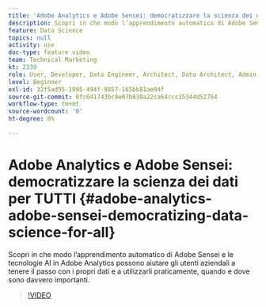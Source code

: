 ```yaml
---
title: 'Adobe Analytics e Adobe Sensei: democratizzare la scienza dei dati per TUTTI'
description: Scopri in che modo l’apprendimento automatico di Adobe Sensei e le tecnologie AI in Adobe Analytics possono aiutare gli utenti aziendali a tenere il passo con i propri dati e a utilizzarli praticamente, quando e dove sono davvero importanti.
feature: Data Science
topics: null
activity: use
doc-type: feature video
team: Technical Marketing
kt: 2339
role: User, Developer, Data Engineer, Architect, Data Architect, Admin, Leader
level: Beginner
exl-id: 32f5ad95-1995-494f-9857-165bb81ae04f
source-git-commit: 8fc641743bc9e07b838a22ca64ccc15344d52764
workflow-type: tm+mt
source-wordcount: '0'
ht-degree: 0%

---
```


# Adobe Analytics e Adobe Sensei: democratizzare la scienza dei dati per TUTTI {#adobe-analytics-adobe-sensei-democratizing-data-science-for-all}

Scopri in che modo l’apprendimento automatico di Adobe Sensei e le tecnologie AI in Adobe Analytics possono aiutare gli utenti aziendali a tenere il passo con i propri dati e a utilizzarli praticamente, quando e dove sono davvero importanti.

>[!VIDEO](https://video.tv.adobe.com/v/327238/?quality=12&learn=on&captions=ita)
